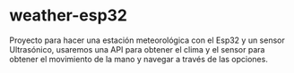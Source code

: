 # weather-esp32

Proyecto para hacer una estación meteorológica con el Esp32 y un sensor Ultrasónico, usaremos una API para obtener el clima y el sensor para obtener el movimiento de la mano y navegar a través de las opciones.
